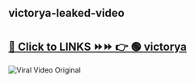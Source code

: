 
 ## victorya-leaked-video 

# <h2><a href="https://clipsfans.com/victorya&ref=git">🔗 Click to LINKS ⏩⏩ 👉 🟢 victorya </a></h2>

<a href="https://clipsfans.com/victorya&ref=git" rel="nofollow" data-target="animated-image.originalLink"><img src="https://i.ibb.co.com/xMMVF88/686577567.gif" alt="Viral Video Original" style="max-width: 100%; display: inline-block;" data-target="animated-image.originalImage"></a>
